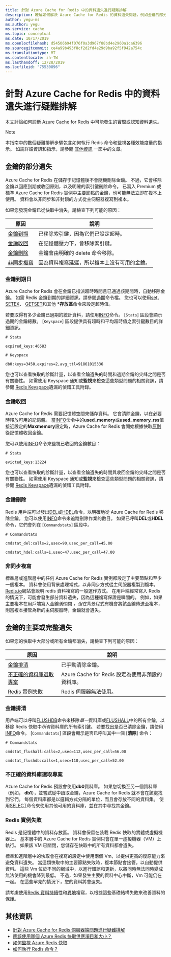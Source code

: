 ```yaml
---
title: 針對 Azure Cache for Redis 中的資料遺失進行疑難排解
description: 瞭解如何解決 Azure Cache for Redis 的資料遺失問題，例如金鑰的部分遺失、金鑰到期或金鑰的完全遺失。
author: yegu-ms
ms.author: yegu
ms.service: cache
ms.topic: conceptual
ms.date: 10/17/2019
ms.openlocfilehash: d54506b94f076f0a3d967f88bd4e2960a1ca6396
ms.sourcegitcommit: ce4a99b493f8cf2d2fd4e29d9ba92f5f942a754c
ms.translationtype: MT
ms.contentlocale: zh-TW
ms.lasthandoff: 12/28/2019
ms.locfileid: "75530896"
---
```

# <a name="troubleshoot-data-loss-in-azure-cache-for-redis"></a>針對 Azure Cache for Redis 中的資料遺失進行疑難排解

本文討論如何診斷 Azure Cache for Redis 中可能發生的實際或認知資料遺失。

> [!NOTE]
> 本指南中的數個疑難排解步驟包含如何執行 Redis 命令和監視各種效能度量的指示。 如需詳細資訊和指示，請參閱 [其他資訊](#additional-information) 一節中的文章。
>

## <a name="partial-loss-of-keys"></a>金鑰的部分遺失

Azure Cache for Redis 在儲存于記憶體後不會隨機刪除金鑰。 不過，它會移除金鑰以回應到期或收回原則，以及明確的索引鍵刪除命令。 已寫入 Premium 或標準 Azure Cache for Redis 實例中主要節點的金鑰，也可能無法立即在複本上使用。 資料會以非同步和非封鎖的方式從主伺服器複寫到複本。

如果您發現金鑰已從快取中消失，請檢查下列可能的原因：

| 原因 | 說明 |
|---|---|
| [金鑰到期](#key-expiration) | 已移除索引鍵，因為它們已設定超時。 |
| [金鑰收回](#key-eviction) | 在記憶體壓力下，會移除索引鍵。 |
| [金鑰刪除](#key-deletion) | 金鑰會由明確的 delete 命令移除。 |
| [非同步複寫](#async-replication) | 因為資料複寫延遲，所以複本上沒有可用的金鑰。 |

### <a name="key-expiration"></a>金鑰到期日

Azure Cache for Redis 會在金鑰已指派超時時間且已通過該期間時，自動移除金鑰。 如需 Redis 金鑰到期的詳細資訊，請參閱[過期](https://redis.io/commands/expire)命令檔。 您也可以使用[set](https://redis.io/commands/set)、 [SETEX](https://redis.io/commands/setex)、 [GETSET](https://redis.io/commands/getset)和其他 **\*存放區**命令來設定超時值。

若要取得有多少金鑰已過期的統計資料，請使用[INFO](https://redis.io/commands/info)命令。 [`Stats`] 區段會顯示過期的金鑰總數。 [`Keyspace`] 區段提供具有超時和平均超時值之索引鍵數目的詳細資訊。

```
# Stats

expired_keys:46583

# Keyspace

db0:keys=3450,expires=2,avg_ttl=91861015336
```

您也可以查看快取的診斷計量，以查看金鑰遺失的時間和過期金鑰的尖峰之間是否有關聯性。 如需使用 Keyspace 通知或**監視**來檢查這些類型問題的相關資訊，請參閱 [Redis Keyspace](https://gist.github.com/JonCole/4a249477142be839b904f7426ccccf82#appendix)遺漏的偵錯工具附錄。

### <a name="key-eviction"></a>金鑰收回

Azure Cache for Redis 需要記憶體空間來儲存資料。 它會清除金鑰，以在必要時釋放可用的記憶體。 當[INFO](https://redis.io/commands/info)命令中的**used_memory**或**used_memory_rss**值接近設定的**Maxmemory**設定時，Azure Cache for Redis 會開始根據快取[原則](https://redis.io/topics/lru-cache)從記憶體收回金鑰。

您可以使用[INFO](https://redis.io/commands/info)命令來監視已收回的金鑰數目：

```
# Stats

evicted_keys:13224
```

您也可以查看快取的診斷計量，以查看金鑰遺失的時間與收回金鑰的尖峰之間是否有關聯性。 如需使用 Keyspace 通知或**監視**來檢查這些類型問題的相關資訊，請參閱 [Redis Keyspace](https://gist.github.com/JonCole/4a249477142be839b904f7426ccccf82#appendix)遺漏的偵錯工具附錄。

### <a name="key-deletion"></a>金鑰刪除

Redis 用戶端可以發出[DEL](https://redis.io/commands/del)或[HDEL](https://redis.io/commands/hdel)命令，以明確地從 Azure Cache for Redis 移除金鑰。 您可以使用[INFO](https://redis.io/commands/info)命令來追蹤刪除作業的數目。 如果已呼叫**DEL**或**HDEL**命令，它們會列在 [`Commandstats`] 區段中。

```
# Commandstats

cmdstat_del:calls=2,usec=90,usec_per_call=45.00

cmdstat_hdel:calls=1,usec=47,usec_per_call=47.00
```

### <a name="async-replication"></a>非同步複寫

標準層或進階層中的任何 Azure Cache for Redis 實例都設定了主要節點和至少一個複本。 資料會使用背景處理常式，以非同步方式從主伺服器複製到複本。 [Redis.io](https://redis.io/topics/replication)網站會說明 redis 資料複寫的一般運作方式。 在用戶端經常寫入 Redis 的情況下，可能會發生部分資料遺失，因為這種複寫保證是瞬間的。 例如，如果主要複本在用戶端寫入金鑰*後*關閉 *，但在*背景程式有機會將該金鑰傳送至複本，則當複本接管為新的主伺服器時，金鑰就會遺失。

## <a name="major-or-complete-loss-of-keys"></a>金鑰的主要或完整遺失

如果您的快取中大部分或所有金鑰都消失，請檢查下列可能的原因：

| 原因 | 說明 |
|---|---|
| [金鑰排清](#key-flushing) | 已手動清除金鑰。 |
| [不正確的資料庫選取專案](#incorrect-database-selection) | Azure Cache for Redis 設定為使用非預設的資料庫。 |
| [Redis 實例失敗](#redis-instance-failure) | Redis 伺服器無法使用。 |

### <a name="key-flushing"></a>金鑰排清

用戶端可以呼叫[FLUSHDB](https://redis.io/commands/flushdb)命令來移除*單一*資料庫或[FLUSHALL](https://redis.io/commands/flushall)中的所有金鑰，以移除 Redis 快取中*所有*資料庫的所有索引鍵。 若要找出是否已清除金鑰，請使用[INFO](https://redis.io/commands/info)命令。 [`Commandstats`] 區段會顯示是否已呼叫其中一個 [**清除**] 命令：

```
# Commandstats

cmdstat_flushall:calls=2,usec=112,usec_per_call=56.00

cmdstat_flushdb:calls=1,usec=110,usec_per_call=52.00
```

### <a name="incorrect-database-selection"></a>不正確的資料庫選取專案

Azure Cache for Redis 預設會使用**db0**資料庫。 如果您切換至另一個資料庫（例如， **db1**），並嘗試從中讀取金鑰，Azure Cache for Redis 就不會在該處找到它們。 每個資料庫都是以邏輯方式分隔的單位，而且會存放不同的資料集。 使用[SELECT](https://redis.io/commands/select)命令來使用其他可用的資料庫，並在其中尋找其金鑰。

### <a name="redis-instance-failure"></a>Redis 實例失敗

Redis 是記憶體中的資料存放區。 資料會保留在裝載 Redis 快取的實體或虛擬機器上。 基本層中的 Azure Cache for Redis 實例只會在單一虛擬機器（VM）上執行。 如果該 VM 已關閉，您儲存在快取中的所有資料都會遺失。 

標準和進階層中的快取會在複寫的設定中使用兩個 Vm，以提供更高的復原能力來避免資料遺失。 當這類快取中的主要節點失敗時，複本節點會接管，以自動提供資料。 這些 Vm 位於不同的網域中，以進行錯誤和更新，以將同時無法同時變成無法使用的機會降到最低。 不過，如果發生主要的資料中心中斷，Vm 可能仍在一起。 在這些罕見的情況下，您的資料將會遺失。

請考慮使用[Redis 資料持續](https://redis.io/topics/persistence)性和[異地](https://docs.microsoft.com/azure/azure-cache-for-redis/cache-how-to-geo-replication)複寫，以根據這些基礎結構失敗來改善資料的保護。

## <a name="additional-information"></a>其他資訊

- [針對 Azure Cache for Redis 伺服器端問題進行疑難排解](cache-troubleshoot-server.md)
- [應該使用哪個 Azure Redis 快取供應項目和大小？](cache-faq.md#what-azure-cache-for-redis-offering-and-size-should-i-use)
- [如何監視 Azure Redis 快取](cache-how-to-monitor.md)
- [如何執行 Redis 命令？](cache-faq.md#how-can-i-run-redis-commands)
